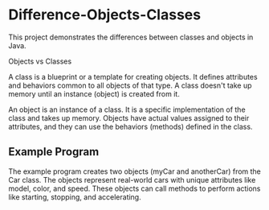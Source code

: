 # Difference-Objects-Classes

This project demonstrates the differences between classes and objects in Java.

Objects vs Classes

A class is a blueprint or a template for creating objects. It defines attributes and behaviors common to all objects of that type. A class doesn't take up memory until an instance (object) is created from it.

An object is an instance of a class. It is a specific implementation of the class and takes up memory. Objects have actual values assigned to their attributes, and they can use the behaviors (methods) defined in the class.

## Example Program

The example program creates two objects (myCar and anotherCar) from the Car class. The objects represent real-world cars with unique attributes like model, color, and speed. These objects can call methods to perform actions like starting, stopping, and accelerating.
